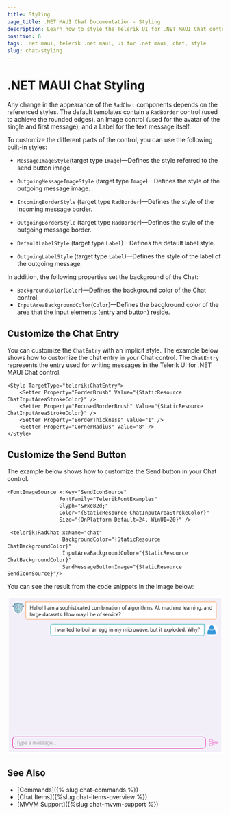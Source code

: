 ```yaml
---
title: Styling
page_title: .NET MAUI Chat Documentation - Styling
description: Learn how to style the Telerik UI for .NET MAUI Chat control.
position: 6
tags: .net maui, telerik .net maui, ui for .net maui, chat, style
slug: chat-styling
---
```


# .NET MAUI Chat Styling

Any change in the appearance of the `RadChat` components depends on the referenced styles. The default templates contain a `RadBorder` control (used to achieve the rounded edges), an Image control (used for the avatar of the single and first message), and a Label for the text message itself.

To customize the different parts of the control, you can use the following built-in styles:

- `MessageImageStyle`(target type `Image`)&mdash;Defines the style referred to the send button image.

- `OutgoingMessageImageStyle` (target type `Image`)&mdash;Defines the style of the outgoing message image.

- `IncomingBorderStyle` (target type `RadBorder`)&mdash;Defines the style of the incoming message border.

- `OutgoingBorderStyle` (target type `RadBorder`)&mdash;Defines the style of the outgoing message border.

- `DefaultLabelStyle` (target type `Label`)&mdash;Defines the default label style.

- `OutgoingLabelStyle` (target type `Label`)&mdash;Defines the style of the label of the outgoing message.

In addition, the following properties set the background of the Chat:

* `BackgroundColor`(`Color`)&mdash;Defines the background color of the Chat control.
* `InputAreaBackgroundColor`(`Color`)&mdash;Defines the bacgkround color of the area that the input elements (entry and button) reside.

## Customize the Chat Entry

You can customize the `ChatEntry` with an implicit style. The example below shows how to customize the chat entry in your Chat control. The `ChatEntry` represents the entry used for writing messages in the Telerik UI for .NET MAUI Chat control.

```XAML
<Style TargetType="telerik:ChatEntry">
    <Setter Property="BorderBrush" Value="{StaticResource ChatInputAreaStrokeColor}" />
    <Setter Property="FocusedBorderBrush" Value="{StaticResource ChatInputAreaStrokeColor}" />
    <Setter Property="BorderThickness" Value="1" />
    <Setter Property="CornerRadius" Value="8" />
</Style>
```

## Customize the Send Button

The example below shows how to customize the Send button in your Chat control.

```XAML
<FontImageSource x:Key="SendIconSource"
                 FontFamily="TelerikFontExamples"
                 Glyph="&#xe82d;"
                 Color="{StaticResource ChatInputAreaStrokeColor}"
                 Size="{OnPlatform Default=24, WinUI=20}" />
```

```XAML
 <telerik:RadChat x:Name="chat"
                  BackgroundColor="{StaticResource ChatBackgroundColor}"
                  InputAreaBackgroundColor="{StaticResource ChatBackgroundColor}"
                  SendMessageButtonImage="{StaticResource SendIconSource}"/>
```
You can see the result from the code snippets in the image below:

![.NET MAUI Chat Styling](images/chat-styling.png)

## See Also

- [Commands]({% slug chat-commands %})
- [Chat Items]({%slug chat-items-overview %})
- [MVVM Support]({%slug chat-mvvm-support %})